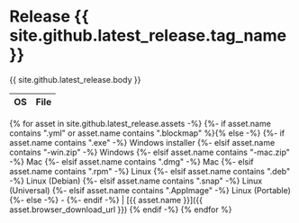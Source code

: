 # Release {{ site.github.latest_release.tag_name }}

{{ site.github.latest_release.body }}

OS | File
-- | --
{% for asset in site.github.latest_release.assets -%}
  {%- if asset.name contains ".yml" or asset.name contains ".blockmap" %}{% else -%}
    {%- if asset.name contains ".exe" -%} Windows installer
    {%- elsif asset.name contains "-win.zip" -%} Windows 
    {%- elsif asset.name contains "-mac.zip" -%} Mac 
    {%- elsif asset.name contains ".dmg" -%} Mac
    {%- elsif asset.name contains ".rpm" -%} Linux
    {%- elsif asset.name contains ".deb" -%} Linux (Debian)
    {%- elsif asset.name contains ".snap" -%} Linux (Universal)
    {%- elsif asset.name contains ".AppImage" -%} Linux (Portable)
    {%- else -%} -
    {%- endif -%}
| [{{ asset.name }}]({{ asset.browser_download_url }})
{% endif -%}
{% endfor %}

<div style="display: none">
{{ site.github.latest_release }}
</div>
